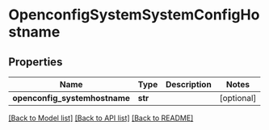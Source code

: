 # OpenconfigSystemSystemConfigHostname

## Properties
Name | Type | Description | Notes
------------ | ------------- | ------------- | -------------
**openconfig_systemhostname** | **str** |  | [optional] 

[[Back to Model list]](../README.md#documentation-for-models) [[Back to API list]](../README.md#documentation-for-api-endpoints) [[Back to README]](../README.md)


